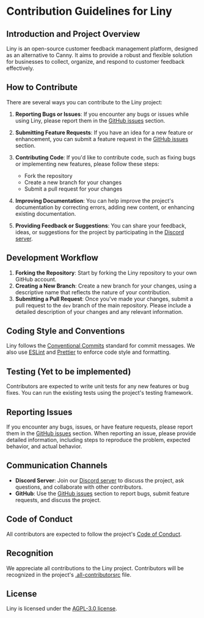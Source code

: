# Contribution Guidelines for Liny

## Introduction and Project Overview
Liny is an open-source customer feedback management platform, designed as an alternative to Canny. It aims to provide a robust and flexible solution for businesses to collect, organize, and respond to customer feedback effectively.

## How to Contribute
There are several ways you can contribute to the Liny project:

1. **Reporting Bugs or Issues**: If you encounter any bugs or issues while using Liny, please report them in the [GitHub issues](https://github.com/mcnaveen/liny/issues) section.

2. **Submitting Feature Requests**: If you have an idea for a new feature or enhancement, you can submit a feature request in the [GitHub issues](https://github.com/mcnaveen/liny/issues) section.

3. **Contributing Code**: If you'd like to contribute code, such as fixing bugs or implementing new features, please follow these steps:
   - Fork the repository
   - Create a new branch for your changes
   - Submit a pull request for your changes

4. **Improving Documentation**: You can help improve the project's documentation by correcting errors, adding new content, or enhancing existing documentation.

5. **Providing Feedback or Suggestions**: You can share your feedback, ideas, or suggestions for the project by participating in the [Discord server](https://discord.gg/Wz2B3wQZCZ).

## Development Workflow
1. **Forking the Repository**: Start by forking the Liny repository to your own GitHub account.
2. **Creating a New Branch**: Create a new branch for your changes, using a descriptive name that reflects the nature of your contribution.
3. **Submitting a Pull Request**: Once you've made your changes, submit a pull request to the `dev` branch of the main repository. Please include a detailed description of your changes and any relevant information.

## Coding Style and Conventions
Liny follows the [Conventional Commits](https://www.conventionalcommits.org/en/v1.0.0/) standard for commit messages. We also use [ESLint](https://eslint.org/) and [Prettier](https://prettier.io/) to enforce code style and formatting.

## Testing (Yet to be implemented)
Contributors are expected to write unit tests for any new features or bug fixes. You can run the existing tests using the project's testing framework.

## Reporting Issues
If you encounter any bugs, issues, or have feature requests, please report them in the [GitHub issues](https://github.com/mcnaveen/liny/issues) section. When reporting an issue, please provide detailed information, including steps to reproduce the problem, expected behavior, and actual behavior.

## Communication Channels
- **Discord Server**: Join our [Discord server](https://discord.gg/Wz2B3wQZCZ) to discuss the project, ask questions, and collaborate with other contributors.
- **GitHub**: Use the [GitHub issues](https://github.com/mcnaveen/liny/issues) section to report bugs, submit feature requests, and discuss the project.

## Code of Conduct
All contributors are expected to follow the project's [Code of Conduct](https://github.com/mcnaveen/liny/blob/main/CODE_OF_CONDUCT.md).

## Recognition
We appreciate all contributions to the Liny project. Contributors will be recognized in the project's [.all-contributorsrc](https://github.com/mcnaveen/liny/blob/main/.all-contributorsrc) file.

## License
Liny is licensed under the [AGPL-3.0 license](https://github.com/mcnaveen/liny/blob/main/LICENSE).
